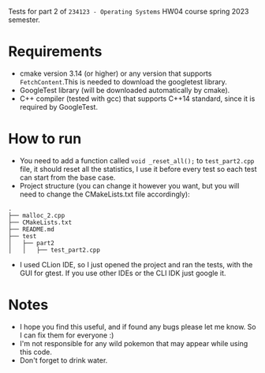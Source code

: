 Tests for part 2 of ```234123 - Operating Systems``` HW04 course spring 2023 semester.

# Requirements
* cmake version 3.14 (or higher) or any version that supports ```FetchContent```.This is needed to download the googletest library.
* GoogleTest library (will be downloaded automatically by cmake).
* C++ compiler (tested with gcc) that supports C++14 standard, since it is required by GoogleTest.

# How to run
* You need to add a function called ```void _reset_all();``` to ```test_part2.cpp``` file, it should reset all the statistics, I use it before every test so each test can start from the base case.
* Project structure (you can change it however you want, but you will need to change the CMakeLists.txt file accordingly):
```
.
├── malloc_2.cpp
├── CMakeLists.txt
├── README.md
├── test
│   ├── part2
│   │   ├── test_part2.cpp
```
* I used CLion IDE, so I just opened the project and ran the tests, with the GUI for gtest. If you use other IDEs or the CLI IDK just google it.

# Notes
* I hope you find this useful, and if found any bugs please let me know. So I can fix them for everyone :)
* I'm not responsible for any wild pokemon that may appear while using this code.
* Don't forget to drink water.
